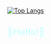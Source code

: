 <!DOCTYPE HTML>
[![Top Langs](https://github-readme-stats.vercel.app/api/top-langs/?username=Std-Seo&layout=compact)](https://github.com/Std-Seo/github-readme-stats)
<html lang="en">
<html>
  <head>
  <meta charset = "UTF-8">
  </head>
<body>
  <h2 style="color:#D6FFFF";>💖Hello!💖</h2><br> 
<!---
Std-Seo/Std-Seo is a ✨ special ✨ repository because its `README.md` (this file) appears on your GitHub profile.
You can click the Preview link to take a look at your changes.
--->
</body>
</html>
